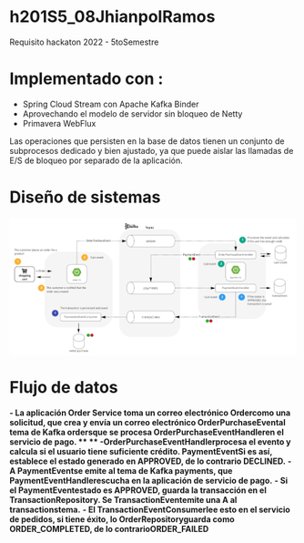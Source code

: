 # h201S5_08JhianpolRamos
Requisito hackaton 2022 - 5toSemestre

# Implementado con :
- Spring Cloud Stream con Apache Kafka Binder
- Aprovechando el modelo de servidor sin bloqueo de Netty
- Primavera WebFlux

Las operaciones que persisten en la base de datos tienen un conjunto de subprocesos dedicado y bien ajustado, ya que puede aislar las llamadas de E/S de bloqueo por separado de la aplicación.

# Diseño de sistemas

<img src ="https://raw.githubusercontent.com/martinsam16/saga-choreography/main/diagram.png" align="center" style="width: 900px"/>

# Flujo de datos
**- La aplicación Order Service toma un correo electrónico Ordercomo una solicitud, que crea y envía un correo electrónico OrderPurchaseEvental tema de Kafka ordersque se procesa OrderPurchaseEventHandleren el servicio de pago. **
** -OrderPurchaseEventHandlerprocesa el evento y calcula si el usuario tiene suficiente crédito. PaymentEventSi es así, establece el estado generado en APPROVED, de lo contrario DECLINED.**
**- A PaymentEventse emite al tema de Kafka payments, que PaymentEventHandlerescucha en la aplicación de servicio de pago.**
**- Si el PaymentEventestado es APPROVED, guarda la transacción en el TransactionRepository. Se TransactionEventemite una A al transactionstema.**
**- El TransactionEventConsumerlee esto en el servicio de pedidos, si tiene éxito, lo OrderRepositoryguarda como ORDER_COMPLETED, de lo contrarioORDER_FAILED**
